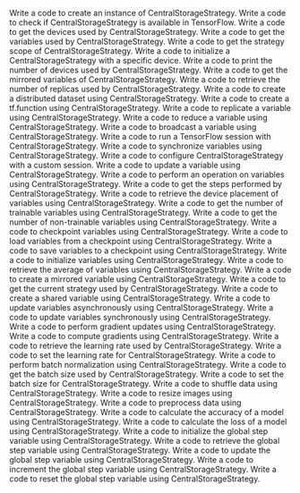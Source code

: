 Write a code to create an instance of CentralStorageStrategy.
Write a code to check if CentralStorageStrategy is available in TensorFlow.
Write a code to get the devices used by CentralStorageStrategy.
Write a code to get the variables used by CentralStorageStrategy.
Write a code to get the strategy scope of CentralStorageStrategy.
Write a code to initialize a CentralStorageStrategy with a specific device.
Write a code to print the number of devices used by CentralStorageStrategy.
Write a code to get the mirrored variables of CentralStorageStrategy.
Write a code to retrieve the number of replicas used by CentralStorageStrategy.
Write a code to create a distributed dataset using CentralStorageStrategy.
Write a code to create a tf.function using CentralStorageStrategy.
Write a code to replicate a variable using CentralStorageStrategy.
Write a code to reduce a variable using CentralStorageStrategy.
Write a code to broadcast a variable using CentralStorageStrategy.
Write a code to run a TensorFlow session with CentralStorageStrategy.
Write a code to synchronize variables using CentralStorageStrategy.
Write a code to configure CentralStorageStrategy with a custom session.
Write a code to update a variable using CentralStorageStrategy.
Write a code to perform an operation on variables using CentralStorageStrategy.
Write a code to get the steps performed by CentralStorageStrategy.
Write a code to retrieve the device placement of variables using CentralStorageStrategy.
Write a code to get the number of trainable variables using CentralStorageStrategy.
Write a code to get the number of non-trainable variables using CentralStorageStrategy.
Write a code to checkpoint variables using CentralStorageStrategy.
Write a code to load variables from a checkpoint using CentralStorageStrategy.
Write a code to save variables to a checkpoint using CentralStorageStrategy.
Write a code to initialize variables using CentralStorageStrategy.
Write a code to retrieve the average of variables using CentralStorageStrategy.
Write a code to create a mirrored variable using CentralStorageStrategy.
Write a code to get the current strategy used by CentralStorageStrategy.
Write a code to create a shared variable using CentralStorageStrategy.
Write a code to update variables asynchronously using CentralStorageStrategy.
Write a code to update variables synchronously using CentralStorageStrategy.
Write a code to perform gradient updates using CentralStorageStrategy.
Write a code to compute gradients using CentralStorageStrategy.
Write a code to retrieve the learning rate used by CentralStorageStrategy.
Write a code to set the learning rate for CentralStorageStrategy.
Write a code to perform batch normalization using CentralStorageStrategy.
Write a code to get the batch size used by CentralStorageStrategy.
Write a code to set the batch size for CentralStorageStrategy.
Write a code to shuffle data using CentralStorageStrategy.
Write a code to resize images using CentralStorageStrategy.
Write a code to preprocess data using CentralStorageStrategy.
Write a code to calculate the accuracy of a model using CentralStorageStrategy.
Write a code to calculate the loss of a model using CentralStorageStrategy.
Write a code to initialize the global step variable using CentralStorageStrategy.
Write a code to retrieve the global step variable using CentralStorageStrategy.
Write a code to update the global step variable using CentralStorageStrategy.
Write a code to increment the global step variable using CentralStorageStrategy.
Write a code to reset the global step variable using CentralStorageStrategy.